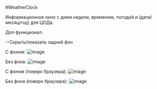 #WeatherClock
<!--Инфо блок-->
Информационное окно с днем недели, временем, погодой и (дата/месяц/год) для ЦОДа.

Доп функционал:

--Скрыть/показать задний фон

<!--С фоном-->
С фоном:
![image](https://github.com/user-attachments/assets/28237035-d95c-4f35-aedf-19fef0450aaa)


<!--Без фона-->
Без фона:
![image](https://github.com/user-attachments/assets/88ab0738-9461-44d4-a404-067d3cf3832c)



С фоном (поверх браузера):
![image](https://github.com/user-attachments/assets/4960a02d-8077-4f8b-8409-92b48be05e7f)


Без фона (поверх браузера):
![image](https://github.com/user-attachments/assets/992e8037-07e5-4e1f-b83e-bea0a369417c)





<!--Версия
xml version="1.0"
encoding="utf-8"-->

